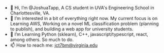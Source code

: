- 👋 Hi, I’m @JoshuaTapp, A CS student in UVA's Engineering School in Charlottesville, VA.
- 👀 I’m interested in a bit of everything right now. My current focus is on Learning AWS, Working on a novel ML classification problem (planning to publish), and building a web app for university students. 
- 🌱 I’m Learning Python (sklearn), C++, javascript/typescript, react, among others. So much to do.
- 📫 How to reach me: jct7bm@virginia.edu

